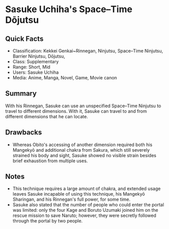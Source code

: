 # Sasuke Uchiha's Space–Time Dōjutsu

## Quick Facts
- Classification: Kekkei Genkai~Rinnegan, Ninjutsu, Space–Time Ninjutsu, Barrier Ninjutsu, Dōjutsu,
- Class: Supplementary
- Range: Short, Mid
- Users: Sasuke Uchiha
- Media: Anime, Manga, Novel, Game, Movie canon

## Summary
With his Rinnegan, Sasuke can use an unspecified Space–Time Ninjutsu to travel to different dimensions. With it, Sasuke can travel to and from different dimensions that he can locate.

## Drawbacks
- Whereas Obito's accessing of another dimension required both his Mangekyō and additional chakra from Sakura, which still severely strained his body and sight, Sasuke showed no visible strain besides brief exhaustion from multiple uses.

## Notes
- This technique requires a large amount of chakra, and extended usage leaves Sasuke incapable of using this technique, his Mangekyō Sharingan, and his Rinnegan's full power, for some time.
- Sasuke also stated that the number of people who could enter the portal was limited: only the four Kage and Boruto Uzumaki joined him on the rescue mission to save Naruto; however, they were secretly followed through the portal by two people.
